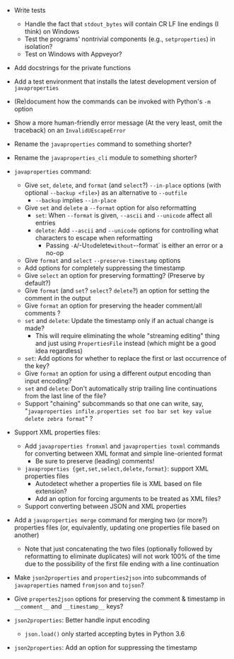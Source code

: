 - Write tests
    - Handle the fact that `stdout_bytes` will contain CR LF line endings (I
      think) on Windows
    - Test the programs' nontrivial components (e.g., `setproperties`) in
      isolation?
    - Test on Windows with Appveyor?
- Add docstrings for the private functions
- Add a test environment that installs the latest development version of
  `javaproperties`
- (Re)document how the commands can be invoked with Python's `-m` option
- Show a more human-friendly error message (At the very least, omit the
  traceback) on an `InvalidUEscapeError`
- Rename the `javaproperties` command to something shorter?
- Rename the `javaproperties_cli` module to something shorter?

- `javaproperties` command:
    - Give `set`, `delete`, and `format` (and `select`?) `--in-place` options
      (with optional `--backup <file>`) as an alternative to `--outfile`
        - `--backup` implies `--in-place`
    - Give `set` and `delete` a `--format` option for also reformatting
        - `set`: When `--format` is given, `--ascii` and `--unicode` affect all
          entries
        - `delete`: Add `--ascii` and `--unicode` options for controlling what
          characters to escape when reformatting
            - Passing `-A`/-U` to `delete` without `--format` is either an
              error or a no-op
    - Give `format` and `select` `--preserve-timestamp` options
    - Add options for completely suppressing the timestamp
    - Give `select` an option for preserving formatting? (Preserve by default?)
    - Give `format` (and `set`? `select`? `delete`?) an option for setting the
      comment in the output
    - Give `format` an option for preserving the header comment/all comments ?
    - `set` and `delete`: Update the timestamp only if an actual change is
      made?
        - This will require eliminating the whole "streaming editing" thing and
          just using `PropertiesFile` instead (which might be a good idea
          regardless)
    - `set`: Add options for whether to replace the first or last occurrence of
      the key?
    - Give `format` an option for using a different output encoding than input
      encoding?
    - `set` and `delete`: Don't automatically strip trailing line continuations
      from the last line of the file?
    - Support "chaining" subcommands so that one can write, say,
      "`javaproperties infile.properties set foo bar set key value delete zebra
      format`" ?

- Support XML properties files:
    - Add `javaproperties fromxml` and `javaproperties toxml` commands for
      converting between XML format and simple line-oriented format
        - Be sure to preserve (leading) comments!
    - `javaproperties {get,set,select,delete,format}`: support XML properties
      files
        - Autodetect whether a properties file is XML based on file extension?
        - Add an option for forcing arguments to be treated as XML files?
    - Support converting between JSON and XML properties

- Add a `javaproperties merge` command for merging two (or more?) properties
  files (or, equivalently, updating one properties file based on another)
    - Note that just concatenating the two files (optionally followed by
      reformatting to eliminate duplicates) will not work 100% of the time due
      to the possibility of the first file ending with a line continuation
- Make `json2properties` and `properties2json` into subcommands of
  `javaproperties` named `fromjson` and `tojson`?
- Give `propertes2json` options for preserving the comment & timestamp in
  `__comment__` and `__timestamp__` keys?
- `json2properties`: Better handle input encoding
    - `json.load()` only started accepting bytes in Python 3.6
- `json2properties`: Add an option for suppressing the timestamp
